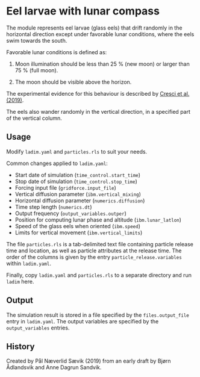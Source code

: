 # Eel larvae with lunar compass

The module represents eel larvae (glass eels) that drift randomly in the
horizontal direction except under favorable lunar conditions, where the eels
swim towards the south.

Favorable lunar conditions is defined as:

1.  Moon illumination should be less than 25 % (new moon) or larger than 
    75 % (full moon).

2.  The moon should be visible above the horizon.      

The experimental evidence for this behaviour is described by 
[Cresci et al. (2019)](https://doi.org/10.1098/rsos.190812).

The eels also wander randomly in the vertical direction, in a specified part
of the vertical column.

## Usage

Modify `ladim.yaml` and `particles.rls` to suit your needs.

Common changes applied to `ladim.yaml`:
- Start date of simulation (`time_control.start_time`)
- Stop date of simulation (`time_control.stop_time`)
- Forcing input file (`gridforce.input_file`)
- Vertical diffusion parameter (`ibm.vertical_mixing`)
- Horizontal diffusion parameter (`numerics.diffusion`)
- Time step length (`numerics.dt`)
- Output frequency (`output_variables.outper`)
- Position for computing lunar phase and altitude (`ibm.lunar_latlon`)
- Speed of the glass eels when oriented (`ibm.speed`)
- Limits for vertical movement (`ibm.vertical_limits`)

The file `particles.rls` is a tab-delimited text file containing particle
release time and location, as well as particle attributes at the release time.
The order of the columns is given by the entry `particle_release.variables`
within `ladim.yaml`.

Finally, copy `ladim.yaml` and `particles.rls` to a separate directory and
run `ladim` here.


## Output

The simulation result is stored in a file specified by the `files.output_file`
entry in `ladim.yaml`. The output variables are specified by the
`output_variables` entries. 

## History

Created by Pål Næverlid Sævik (2019) from an early draft by Bjørn Ådlandsvik
and Anne Dagrun Sandvik.

